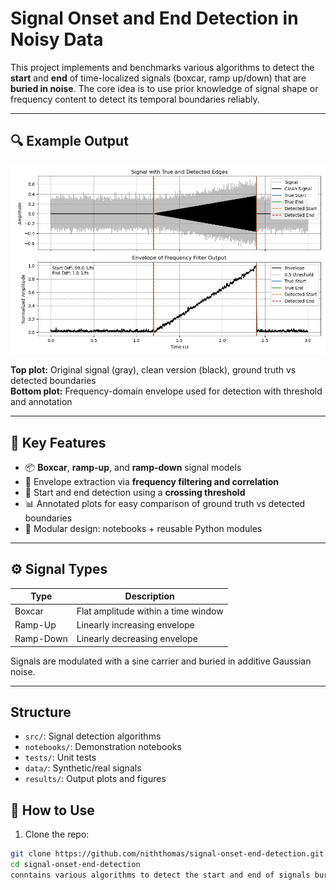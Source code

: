 # Signal Onset and End Detection in Noisy Data

This project implements and benchmarks various algorithms to detect the **start** and **end** of time-localized signals (boxcar, ramp up/down) that are **buried in noise**. The core idea is to use prior knowledge of signal shape or frequency content to detect its temporal boundaries reliably.

---

## 🔍 Example Output

![Frequency Filter Envelope](results/figures/frequency_filtering_result.jpg)

**Top plot:** Original signal (gray), clean version (black), ground truth vs detected boundaries  
**Bottom plot:** Frequency-domain envelope used for detection with threshold and annotation

---

## 🎯 Key Features

- 📦 **Boxcar**, **ramp-up**, and **ramp-down** signal models
- 🧠 Envelope extraction via **frequency filtering and correlation**
- 🎯 Start and end detection using a **crossing threshold**
- 📊 Annotated plots for easy comparison of ground truth vs detected boundaries
- 📁 Modular design: notebooks + reusable Python modules

---

## ⚙️ Signal Types

| Type        | Description                             |
|-------------|-----------------------------------------|
| Boxcar      | Flat amplitude within a time window     |
| Ramp-Up     | Linearly increasing envelope            |
| Ramp-Down   | Linearly decreasing envelope            |

Signals are modulated with a sine carrier and buried in additive Gaussian noise.

---

## Structure

- `src/`: Signal detection algorithms
- `notebooks/`: Demonstration notebooks
- `tests/`: Unit tests
- `data/`: Synthetic/real signals
- `results/`: Output plots and figures

## 🚀 How to Use

1. Clone the repo:

```bash
git clone https://github.com/niththomas/signal-onset-end-detection.git
cd signal-onset-end-detection
conntains various algorithms to detect the start and end of signals buried in noise.
